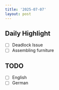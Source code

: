 ```yaml
---
title: '2025-07-07'
layout: post
---
```


**Daily Highlight**
---

- [ ] Deadlock Issue
- [ ] Assembling furniture

**TODO**
---

- [ ] English
- [ ] German
